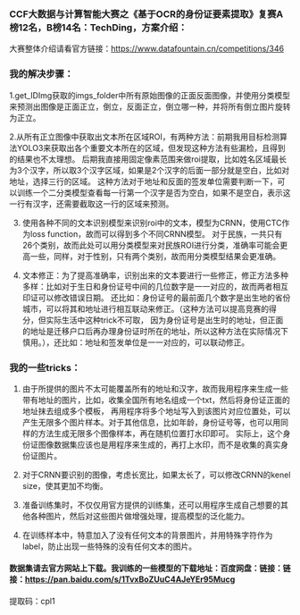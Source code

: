 ### CCF大数据与计算智能大赛之《基于OCR的身份证要素提取》复赛A榜12名，B榜14名：TechDing，方案介绍：

大赛整体介绍请看官方链接：https://www.datafountain.cn/competitions/346

### 我的解决步骤：

1.get_IDImg获取的imgs_folder中所有原始图像的正面反面图像，并使用分类模型来预测出图像是正面正立，倒立，反面正立，倒立哪一种，并将所有倒立图片旋转为正立。

2.从所有正立图像中获取出文本所在区域ROI，有两种方法：前期我用目标检测算法YOLO3来获取出各个重要文本所在的区域，但发现这种方法有些漏检，且得到的结果也不太理想。
    后期我直接用固定像素范围来做roi提取，比如姓名区域最长为3个汉字，所以取3个汉字区域，如果是2个汉字的后面一部分就是空白，比如对地址，选择三行的区域。
    这种方法对于地址和反面的签发单位需要判断一下，可以训练一个二分类模型查看每一行第一个汉字是否为空白，如果不是空白，表示这一行有汉字，还需要截取这一行的区域来预测。

3. 使用各种不同的文本识别模型来识别roi中的文本，模型为CRNN，使用CTC作为loss function，故而可以得到多个不同CRNN模型。
    对于民族，一共只有26个类别，故而此处可以用分类模型来对民族ROI进行分类，准确率可能会更高一些，同样，对于性别，只有两个类别，故而用分类模型结果会更准确。

4. 文本修正：为了提高准确率，识别出来的文本要进行一些修正，修正方法多种多样：比如对于生日和身份证号中间的几位数字是一一对应的，故而两者相互印证可以修改错误日期。
    还比如：身份证号的最前面几个数字是出生地的省份城市，可以将其和地址进行相互联动来修正。（这种方法可以提高竞赛的得分，但实际生活中这种trick不可取，
    因为身份证号是出生时的地址，但正面的地址是迁移户口后再办理身份证时所在的地址，所以这种方法在实际情况下慎用。），还比如：地址和签发单位是一一对应的，可以联动修正。

### 我的一些tricks：

1. 由于所提供的图片不太可能覆盖所有的地址和汉字，故而我用程序来生成一些带有地址的图片，比如，收集全国所有地名组成一个txt，然后将身份证正面的地址抹去组成多个模板，
    再用程序将多个地址写入到该图片对应位置处，可以产生无限多个图片样本。对于其他信息，比如年龄，身份证号等，也可以用同样的方法生成无限多个图像样本，再在随机位置打水印即可。
    实际上，这个身份证图像数据集应该也是用程序来生成的，再打上水印，而不是收集的真实身份证图片。

2. 对于CRNN要识别的图像，考虑长宽比，如果太长了，可以修改CRNN的kenel size，使其更加不均衡。

3. 准备训练集时，不仅仅用官方提供的训练集，还可以用程序生成自己想要的其他各种图片，然后对这些图片做增强处理，提高模型的泛化能力。

4. 在训练样本中，特意加入了没有任何文本的背景图片，并用特殊字符作为label，防止出现一些特殊的没有任何文本的图片。

#### 数据集请去官方网站上下载。我训练的一些模型的下载地址：百度网盘：链接：链接：https://pan.baidu.com/s/1TvxBoZUuC4AJeYEr95Mucg 
提取码：cpl1
